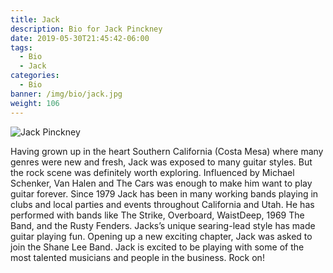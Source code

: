```yaml
---
title: Jack
description: Bio for Jack Pinckney
date: 2019-05-30T21:45:42-06:00
tags:
  - Bio
  - Jack
categories:
  - Bio
banner: /img/bio/jack.jpg
weight: 106
---
```


<img src="/img/bio/jack.jpg" class="img-responsive" alt="Jack Pinckney" />

Having grown up in the heart Southern California (Costa Mesa) where many genres were new and fresh, Jack was exposed to many guitar styles. But the rock scene was definitely worth exploring. Influenced by Michael Schenker, Van Halen and The Cars was enough to make him want to play guitar forever. Since 1979 Jack has been in many working bands playing in clubs and local parties and events throughout California and Utah. He has performed with bands like The Strike, Overboard, WaistDeep, 1969 The Band, and the Rusty Fenders. Jacks’s unique searing-lead style has made guitar playing fun. Opening up a new exciting chapter, Jack was asked to join the Shane Lee Band. Jack is excited to be playing with some of the most talented musicians and people in the business. Rock on!

